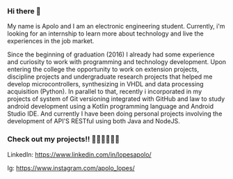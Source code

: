 ### Hi there 👋

<!--
**ApoloLopes/ApoloLopes** is a ✨ _special_ ✨ repository because its `README.md` (this file) appears on your GitHub profile.

Here are some ideas to get you started:


- 🔭 I’m currently working on ...
- 🌱 I’m currently learning ...
- 👯 I’m looking to collaborate on ...
- 🤔 I’m looking for help with ...
- 💬 Ask me about ...
- 📫 How to reach me: ...
- 😄 Pronouns: ...
- ⚡ Fun fact: ...
-->

My name is Apolo and I am an electronic engineering student. Currently, i'm looking for an internship to learn more about technology and live the experiences in the job market.

Since the beginning of graduation (2016) I already had some experience and curiosity to
work with programming and technology development. Upon entering the
college the opportunity to work on extension projects, discipline projects and undergraduate research projects that helped me develop
microcontrollers, synthesizing in VHDL and data processing acquisition (Python). In
parallel to that, recently i incorporated in my projects of system of
Git versioning integrated with GitHub and law to study android development
using a Kotlin programming language and Android Studio IDE. And currently I have been doing personal projects involving the development of API'S RESTful using both Java and NodeJS.

### Check out my projects!! 🔭🔭🔭😄😄😄

LinkedIn: https://www.linkedin.com/in/lopesapolo/

Ig: https://www.instagram.com/apolo_lopes/

